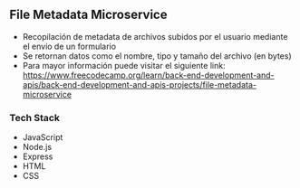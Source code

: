 ## File Metadata Microservice
- Recopilación de metadata de archivos subidos por el usuario mediante el envío de un formulario
- Se retornan datos como el nombre, tipo y tamaño del archivo (en bytes)
- Para mayor información puede visitar el siguiente link: https://www.freecodecamp.org/learn/back-end-development-and-apis/back-end-development-and-apis-projects/file-metadata-microservice

### Tech Stack
- JavaScript
- Node.js
- Express
- HTML
- CSS
